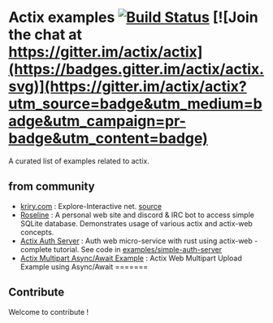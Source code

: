 # Actix examples [![Build Status](https://travis-ci.org/actix/examples.svg?branch=master)](https://travis-ci.org/actix/examples) [![Join the chat at https://gitter.im/actix/actix](https://badges.gitter.im/actix/actix.svg)](https://gitter.im/actix/actix?utm_source=badge&utm_medium=badge&utm_campaign=pr-badge&utm_content=badge)

A curated list of examples related to actix.

## from community
* [kriry.com](http://kriry.com/) : Explore-Interactive net. [source](https://github.com/kriry/waler)
* [Roseline](https://github.com/DoumanAsh/roseline.rs) : A personal web site and discord & IRC bot to access simple SQLite database. Demonstrates usage of various actix and actix-web concepts.
* [Actix Auth Server](https://hgill.io/posts/auth-microservice-rust-actix-web-diesel-complete-tutorial-part-1/) : Auth web micro-service with rust using actix-web - complete tutorial. See code in [examples/simple-auth-server](https://github.com/actix/examples/tree/master/simple-auth-server)
* [Actix Multipart Async/Await Example](https://github.com/bevanhunt/actix-web-upload-example) : Actix Web Multipart Upload Example using Async/Await
=======

## Contribute

Welcome to contribute !
